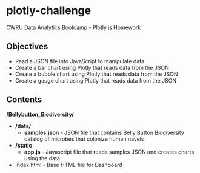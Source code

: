 # plotly-challenge
CWRU Data Analytics Bootcamp - Plotly.js Homework

## Objectives
* Read a JSON file into JavaScript to manipulate data
* Create a bar chart using Plotly that reads data from the JSON
* Create a bubble chart using Plotly that reads data from the JSON
* Create a gauge chart using Plotly that reads data from the JSON

## Contents
<b>/Bellybutton_Biodiversity/</b>
  * <b>/data/</b>
    * <b>samples.json</b> - JSON file that contains Belly Button Biodiversity catalog of microbes that colonize human navels
  * <b>/static</b>
    * <b>app.js</b> - Javascript file that reads samples JSON and creates charts using the data
  * Index.html - Base HTML file for Dashboard
